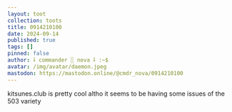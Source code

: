 ```yaml
---
layout: toot
collection: toots
title: 0914210100
date: 2024-09-14
published: true
tags: []
pinned: false
author: ⸸ commander ░ nova ⸸ :~$
avatar: /img/avatar/daemon.jpeg
mastodon: https://mastodon.online/@cmdr_nova/0914210100
---
```


kitsunes.club is pretty cool altho it seems to be having some issues of the 503 variety
